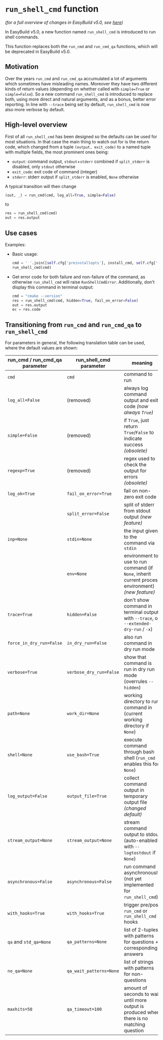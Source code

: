 # `run_shell_cmd` function

*(for a full overview of changes in EasyBuild v5.0, see [here](overview-of-changes.md))*

In EasyBuild v5.0, a new function named `run_shell_cmd` is introduced to run shell commands.

This function replaces both the `run_cmd` and `run_cmd_qa` functions, which will be deprecated in EasyBuild v5.0.

## Motivation

Over the years `run_cmd` and `run_cmd_qa` accumulated a lot of arguments which sometimes have misleading names.
Moreover they have two different kinds of return values (depending on whether called with `simple=True` or `simple=False`).
So a new command `run_shell_cmd` is introduced to replace both, using more direct and natural arguments, and as a bonus,
better error reporting. In line with `--trace` being set by default, `run_shell_cmd` is now also more verbose by default.

## High-level overview

First of all `run_shell_cmd` has been designed so the defaults can be used for most situations.
In that case the main thing to watch out for is the return code, which changed from a tuple `(output, exit_code)`
to a named tuple with multiple fields, the most prominent ones being:

- `output`: command output, `stdout`+`stderr` combined if `split_stderr` is disabled, only `stdout` otherwise
- `exit_code`: exit code of command (integer)
- `stderr`: stderr output if `split_stderr` is enabled, `None` otherwise

A typical transition will then change

```python
(out, _) = run_cmd(cmd, log_all=True, simple=False)
```

to

```python
res = run_shell_cmd(cmd)
out = res.output
```

## Use cases

Examples:

- Basic usage:

  ```python
  cmd = ' '.join([self.cfg['preinstallopts'], install_cmd, self.cfg['installopts']])
  run_shell_cmd(cmd)
  ```

- Get error code for both failure and non-failure of the command, as otherwise `run_shell_cmd` will raise `RunShellCmdError`. Additionally, don't display this command in terminal output:

  ```python
  cmd = "cmake --version"
  res = run_shell_cmd(cmd, hidden=True, fail_on_error=False)
  out = res.output
  ec = res.code
  ```

## Transitioning from `run_cmd` and `run_cmd_qa` to `run_shell_cmd`

For parameters in general, the following translation table can be used, where the default values are shown:

| run_cmd / run_cmd_qa parameter | run_shell_cmd parameter | meaning |
| -------------------------------|-------------------------|---------|
| `cmd`                          | `cmd`                   | command to run |
| `log_all=False`                | (removed)               | always log command output and exit code *(now always `True`)* |
| `simple=False`                 | (removed)               | if `True`, just return `True`/`False` to indicate success *(obsolete)* |
| `regexp=True`                  | (removed)               | regex used to check the output for errors *(obsolete)* |
| `log_ok=True`                  | `fail_on_error=True`    | fail on non-zero exit code |
|                                | `split_error=False`     | split of stderr from stdout output *(new feature)*|
| `inp=None`                     | `stdin=None`            | the input given to the command via `stdin` |
|                                | `env=None`              | environment to use to run command (if `None`, inherit current process environment) *(new feature)* |
| `trace=True`                   | `hidden=False`          | don't show command in terminal output with `--trace`, or `--extended-dry-run` / `-x`) |
| `force_in_dry_run=False`       | `in_dry_run=False`      | also run command in dry run mode |
| `verbose=True`                 | `verbose_dry_run=False` | show that command is run in dry run mode (overrules `--hidden`) |
| `path=None`                    | `work_dir=None`         | working directory to run command in (current working directory if `None`) |
| `shell=None`                   | `use_bash=True`         | execute command through bash shell (`run_cmd` enables this for `None`)|
| `log_output=False`             | `output_file=True`      | collect command output in temporary output file *(changed default)* |
| `stream_output=None`           | `stream_output=None`    | stream command output to stdout (auto-enabled with `--logtostdout` if `None`) |
| `asynchronous=False`           | `asynchronous=False`    | run command asynchronously (not yet implemented for `run_shell_cmd`)|
| `with_hooks=True`              | `with_hooks=True`       | trigger pre/post `run_cmd` or `run_shell_cmd` hooks |
| `qa` and `std_qa=None`         | `qa_patterns=None`      | list of 2-tuples with patterns for questions + corresponding answers |
| `no_qa=None`                   | `qa_wait_patterns=None` | list of strings with patterns for non-questions |
| `maxhits=50`                   | `qa_timeout=100`        | amount of seconds to wait until more output is produced when there is no matching question |

